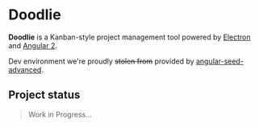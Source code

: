 # Doodlie

**Doodlie** is a Kanban-style project management tool powered by [Electron](https://github.com/electron/electron) and [Angular 2](https://github.com/angular/angular).

Dev environment we're proudly <s>stolen from</s> provided by [angular-seed-advanced](https://github.com/NathanWalker/angular-seed-advanced).

## Project status

> Work in Progress...